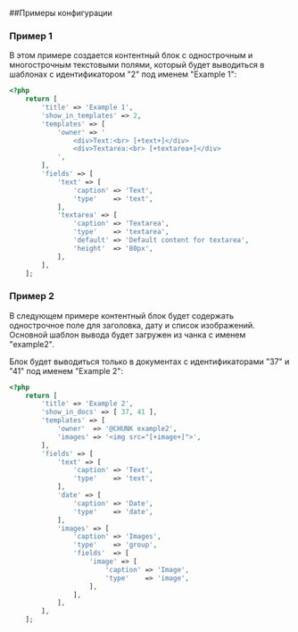 ##Примеры конфигурации

### Пример 1

В этом примере создается контентный блок с однострочным и многострочным текстовыми полями, который будет выводиться в шаблонах с идентификатором "2" под именем "Example 1":

```php
<?php
    return [
        'title' => 'Example 1',
        'show_in_templates' => 2,
        'templates' => [
            'owner' => '
                <div>Text:<br> [+text+]</div>
                <div>Textarea:<br> [+textarea+]</div>
            ',
        ],
        'fields' => [
            'text' => [
                'caption' => 'Text',
                'type'    => 'text',
            ],
            'textarea' => [
                'caption' => 'Textarea',
                'type'    => 'textarea',
                'default' => 'Default content for textarea',
                'height'  => '80px',
            ],
        ],
    ];
```

### Пример 2

В следующем примере контентный блок будет содержать однострочное поле для заголовка, дату и список изображений. 
Основной шаблон вывода будет загружен из чанка с именем "example2".

Блок будет выводиться только в документах с идентификаторами "37" и "41" под именем "Example 2":

```php
<?php
    return [
        'title' => 'Example 2',
        'show_in_docs' => [ 37, 41 ],
        'templates' => [
            'owner'  => '@CHUNK example2',
            'images' => '<img src="[+image+]">',
        ],
        'fields' => [
            'text' => [
                'caption' => 'Text',
                'type'    => 'text',
            ],
            'date' => [
                'caption' => 'Date',
                'type'    => 'date',
            ],
            'images' => [
                'caption' => 'Images',
                'type'    => 'group',
                'fields'  => [
                    'image' => [
                        'caption' => 'Image',
                        'type'    => 'image',
                    ],
                ],
            ],
        ],
    ];
```

